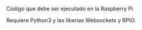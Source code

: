 Código que debe ser ejecutado en la Raspberry Pi

Requiere Python3 y las liberias Websockets y RPIO.